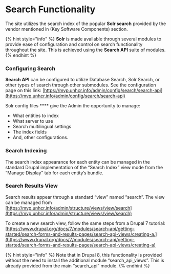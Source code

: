 # Search Functionality

The site utilizes the search index of the popular **Solr search** provided by the vendor mentioned in (Key Software Components) section.

{% hint style="info" %}
**Solr** is made available through several modules to provide ease of configuration and control on search functionality throughout the site. This is achieved using the **Search API** suite of modules.
{% endhint %}

### **Configuring Search**

**Search API** can be configured to utilize Database Search, Solr Search, or other types of search through other submodules. See the configuration page on this link: [https://mvp.unhcr.info/admin/config/search/search-api](https://mvp.unhcr.info/admin/config/search/search-api)

Solr config files \*\*\*\* give the Admin the opportunity to manage:

* What entities to index
* What server to use
* Search multilingual settings
* The index fields
* And, other configurations.

### **Search Indexing**

The search index appearance for each entity can be managed in the standard Drupal implementation of the “Search Index” view mode from the “Manage Display” tab for each entity’s bundle.

### **Search Results View**

Search results appear through a standard “view” named “search”. The view can be managed from [https://mvp.unhcr.info/admin/structure/views/view/search](https://mvp.unhcr.info/admin/structure/views/view/search)

To create a new search view, follow the same steps from a Drupal 7 tutorial: [https://www.drupal.org/docs/7/modules/search-api/getting-started/search-forms-and-results-pages/search-api-views/creating-a.](https://www.drupal.org/docs/7/modules/search-api/getting-started/search-forms-and-results-pages/search-api-views/creating-a)

{% hint style="info" %}
Note that in Drupal 8, this functionality is provided without the need to install the additional module “search\_api\_views”. This is already provided from the main “search\_api” module.
{% endhint %}
